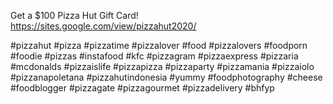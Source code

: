 Get a $100 Pizza Hut Gift Card! 
https://sites.google.com/view/pizzahut2020/

#pizzahut #pizza #pizzatime #pizzalover #food #pizzalovers #foodporn #foodie #pizzas #instafood #kfc #pizzagram #pizzaexpress #pizzaria #mcdonalds #pizzaislife #pizzapizza #pizzaparty #pizzamania #pizzaiolo #pizzanapoletana #pizzahutindonesia #yummy #foodphotography #cheese #foodblogger #pizzagate #pizzagourmet #pizzadelivery #bhfyp
